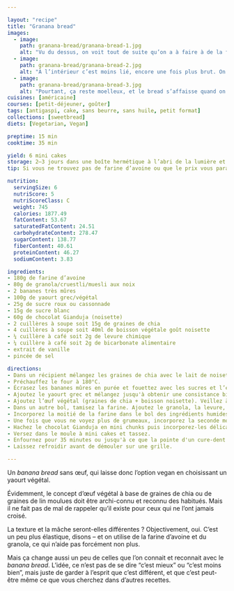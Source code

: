 ```yaml
---

layout: "recipe"
title: "Granana bread"
images:
  - image:
    path: granana-bread/granana-bread-1.jpg
    alt: "Vu du dessus, on voit tout de suite qu’on a à faire à de la farine d’avoine mixée vu l’aspect brut du banana bread. Mais il est plus roccailleux que d’habitude, et c’est parce qu’il ne contient pas d’œuf."
  - image:
    path: granana-bread/granana-bread-2.jpg
    alt: "À l’intérieur c’est moins lié, encore une fois plus brut. On dirait un peu une barre énergétique en plus humide."
  - image:
    path: granana-bread/granana-bread-3.jpg
    alt: "Pourtant, ça reste moelleux, et le bread s’affaisse quand on exerce une pression. C’est un peu plus sec, certes, mais le chocolat fondu rééquilibre le tout."
cuisines: [américaine]
courses: [petit-déjeuner, goûter]
tags: [antigaspi, cake, sans beurre, sans huile, petit format]
collections: [sweetbread]
diets: [Vegetarian, Vegan]

preptime: 15 min
cooktime: 35 min

yield: 6 mini cakes
storage: 2–3 jours dans une boîte hermétique à l’abri de la lumière et de la chaleur. 5 jours au frigo. 2 mois au congélateur.
tip: Si vous ne trouvez pas de farine d’avoine ou que le prix vous paraît complètement hors-sol, mixez des flocons ou du son.

nutrition:
  servingSize: 6
  nutriScore: 5
  nutriScoreClass: C
  weight: 745
  calories: 1877.49
  fatContent: 53.67
  saturatedFatContent: 24.51
  carbohydrateContent: 278.47
  sugarContent: 138.77
  fiberContent: 40.61
  proteinContent: 46.27
  sodiumContent: 3.83

ingredients:
- 180g de farine d’avoine
- 80g de granola/cruestli/muesli aux noix
- 2 bananes très mûres
- 100g de yaourt grec/végétal
- 25g de sucre roux ou cassonnade
- 15g de sucre blanc
- 60g de chocolat Gianduja (noisette)
- 2 cuillères à soupe soit 15g de graines de chia
- 4 cuillères à soupe soit 40ml de boisson végétale goût noisette
- ¼ cuillère à café soit 2g de levure chimique
- ¼ cuillère à café soit 2g de bicarbonate alimentaire
- extrait de vanille
- pincée de sel

directions:
- Dans un récipient mélangez les graines de chia avec le lait de noisette puis laissez reposer pendant au moins 10 minutes. Votre oeuf végétal est prêt quand les graines ont bien gonflé et forment une sorte de gelée tenant d'un seul bloc, sans liquide résiduel. 
- Préchauffez le four à 180°C.
- Écrasez les bananes mûres en purée et fouettez avec les sucres et l’extrait de vanille. On essaye d’incorporer de l’air comme si on blanchissait des œufs donc n’hésitez pas à bien battre.
- Ajoutez le yaourt grec et mélangez jusqu'à obtenir une consistance bien homogène.
- Ajoutez l’œuf végétal (graines de chia + boisson noisette). Veillez à bien distribuer la gelée dans la mixture. C'est ce qui va apporter du liant, il faut donc porter une attention particulière à son intégration dans la pâte. 
- Dans un autre bol, tamisez la farine. Ajoutez le granola, la levure, le bicarbonate et le sel. Mélangez. 
- Incorporez la moitié de la farine dans le bol des ingrédients humides à la maryse. 
- Une fois que vous ne voyez plus de grumeaux, incorporez la seconde moitié. Réservez.
- Hachez le chocolat Gianduja en mini chunks puis incorporez-les délicatement à la pâte.
- Versez dans le moule à mini cakes et tassez.
- Enfournez pour 35 minutes ou jusqu'à ce que la pointe d'un cure-dent ressorte sèche. 
- Laissez refroidir avant de démouler sur une grille.

---
```


Un <i lang="en">banana bread</i> sans œuf, qui laisse donc l’option vegan en choisissant un yaourt végétal.

Évidemment, le concept d’œuf végétal à base de graines de chia ou de graines de lin moulues doit être archi-connu et reconnu des habitués. Mais il ne fait pas de mal de rappeler qu’il existe pour ceux qui ne l’ont jamais croisé.

La texture et la mâche seront-elles différentes&nbsp;? Objectivement, oui. C’est un peu plus élastique, disons – et on utilise de la farine d’avoine et du granola, ce qui n’aide pas forcément non plus.

Mais ça change aussi un peu de celles que l’on connait et reconnait avec le <i lang="en">banana bread</i>. L’idée, ce n’est pas de se dire “c’est mieux” ou “c’est moins bien”, mais juste de garder à l’esprit que c’est différent, et que c’est peut-être même ce que vous cherchez dans d’autres recettes.